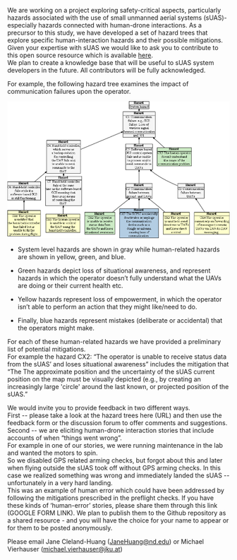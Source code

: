 
We are working on a project exploring safety-critical aspects, particularly hazards associated with the use of small unmanned aerial systems (sUAS)- especially hazards connected with human-drone interactions. 
As a precursor to this study, we have developed a set of hazard trees that explore specific human-interaction hazards and their possible mitigations. 
Given your expertise with sUAS we would like to ask you to contribute to this open source resource which is available [here](README.md).  
We plan to create a knowledge base that will be useful to sUAS system developers in the future.  All contributors will be fully acknowledged.



 For example, the following hazard tree examines the impact of communication failures upon the operator.  


[![](human-interaction-hazards/figures/communication.png)](#)
- System level hazards are shown in gray while human-related hazards are shown in yellow, green, and blue.
- Green hazards depict loss of situational awareness, and represent hazards in which the operator doesn’t fully understand what the UAVs are doing or their current health etc.  

- Yellow hazards represent loss of empowerment, in which the operator isn’t able to perform an action that they might like/need to do. 

- Finally, blue hazards represent mistakes (deliberate or accidental) that the operators might make.

For each of these human-related hazards we have provided a preliminary list of potential mitigations.  
For example the hazard CX2: “The operator is unable to receive status data from the sUAS’ and loses situational awareness” includes the mitigation that 
“The The approximate position and the uncertainty of the sUAS current position on the map must be visually depicted
(e.g., by creating an increasingly large 'circle' around the last known, or projected position of the sUAS.”

We would invite you to provide feedback in two different ways.  
First -- please take a look at the hazard trees here (URL) and then use the feedback form or the discussion forum to offer comments and suggestions. 
Second -- we are eliciting human-drone interaction stories that include accounts of when “things went wrong”.  
For example in one of our stories, we were running maintenance in the lab and wanted the motors to spin.  
So we disabled GPS related arming checks, but forgot about this and later when flying outside the sUAS took off without GPS arming checks. 
In this case we realized something was wrong and immediately landed the sUAS -- unfortunately in a very hard landing.  
This was an example of human error which could have been addressed by following the mitigations prescribed in the preflight checks. 
If you have these kinds of ‘human-error’ stories, please share them through this link (GOOGLE FORM LINK). 
We plan to publish them to the Github repository as a shared resource - and you will have the choice for your name to appear or for them to be posted anonymously.

Please email Jane Cleland-Huang (JaneHuang@nd.edu) or Michael Vierhauser (michael.vierhauser@jku.at) 

